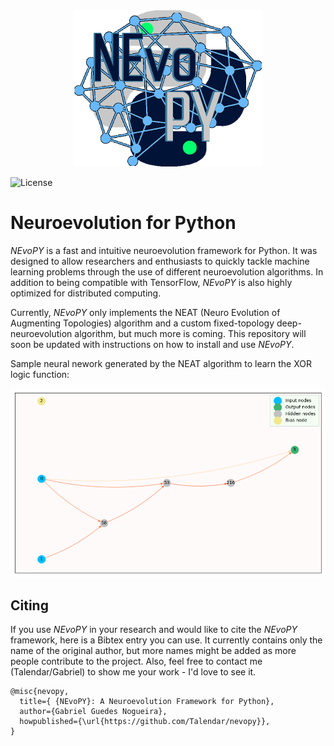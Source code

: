 <div align="center">
    <img src="./docs/imgs/nevopy.png" width="300" alt="NEvoPY logo">
</div>

![License](https://img.shields.io/github/license/Talendar/nevopy?style=plastic)


<h1>Neuroevolution for Python</h1>

*NEvoPY* is a fast and intuitive neuroevolution framework for Python. It was 
designed to allow researchers and enthusiasts to quickly tackle machine learning 
problems through the use of different neuroevolution algorithms. In addition to
being compatible with TensorFlow, *NEvoPY* is also highly optimized for
distributed computing.

Currently, *NEvoPY* only implements the NEAT (Neuro Evolution of Augmenting 
Topologies) algorithm and a custom fixed-topology deep-neuroevolution algorithm,
but much more is coming. This repository will soon be updated with instructions 
on how to install and use *NEvoPY*.

Sample neural nework generated by the NEAT algorithm to learn the XOR logic 
function:

<img src="./docs/imgs/sample_network.png" width="700" alt="Sample neural network">

<h2> Citing </h2>

If you use *NEvoPY* in your research and would like to cite the *NEvoPY*
framework, here is a Bibtex entry you can use. It currently contains only the
name of the original author, but more names might be added as more people
contribute to the project. Also, feel free to contact me (Talendar/Gabriel) to
show me your work - I'd love to see it.

```
@misc{nevopy,
  title={ {NEvoPY}: A Neuroevolution Framework for Python},
  author={Gabriel Guedes Nogueira},
  howpublished={\url{https://github.com/Talendar/nevopy}},   
}
```
